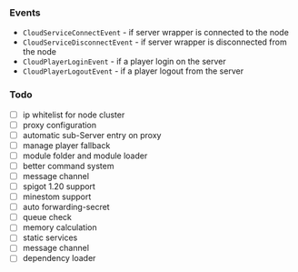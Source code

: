 

### Events

- `CloudServiceConnectEvent` - if server wrapper is connected to the node
- `CloudServiceDisconnectEvent` - if server wrapper is disconnected from the node
- `CloudPlayerLoginEvent` - if a player login on the server
- `CloudPlayerLogoutEvent` - if a player logout from the server

### Todo

- [ ] ip whitelist for node cluster
- [ ] proxy configuration
- [ ] automatic sub-Server entry on proxy
- [ ] manage player fallback
- [ ] module folder and module loader
- [ ] better command system
- [ ] message channel
- [ ] spigot 1.20 support
- [ ] minestom support
- [ ] auto forwarding-secret
- [ ] queue check
- [ ] memory calculation
- [ ] static services
- [ ] message channel
- [ ] dependency loader
